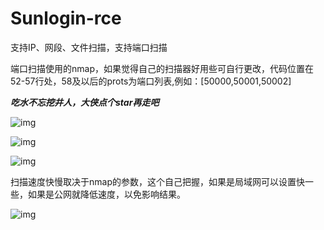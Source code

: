 # Sunlogin-rce
支持IP、网段、文件扫描，支持端口扫描

端口扫描使用的nmap，如果觉得自己的扫描器好用些可自行更改，代码位置在52-57行处，58及以后的prots为端口列表,例如：[50000,50001,50002]

***吃水不忘挖井人，大侠点个star再走吧***

![img](https://github.com/mrknow001/Sunlogin-rce/blob/main/img/1.png)

![img](https://github.com/mrknow001/Sunlogin-rce/blob/main/img/2.png)

![img](https://github.com/mrknow001/Sunlogin-rce/blob/main/img/3.png)


扫描速度快慢取决于nmap的参数，这个自己把握，如果是局域网可以设置快一些，如果是公网就降低速度，以免影响结果。

![img](https://github.com/mrknow001/Sunlogin-rce/blob/main/img/4.png)
